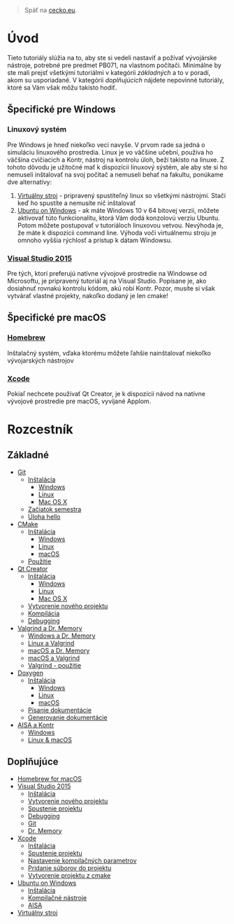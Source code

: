 > Späť na [cecko.eu](www.cecko.eu).

# Úvod

Tieto tutoriály slúžia na to, aby ste si vedeli nastaviť a požívať vývojárske nástroje, potrebné pre predmet PB071, na vlastnom počítači. Minimálne by ste mali prejsť všetkými tutoriálmi v kategórii *základných* a to v poradí, akom su usporiadané. V kategórii *doplňujúcich* nájdete nepovinné tutoriály, ktoré sa Vám však môžu takisto hodiť.

## Špecifické pre Windows

### Linuxový systém

Pre Windows je hneď niekoľko vecí navyše. V prvom rade sa jedná o simuláciu linuxového prostredia. Linux je vo väčšine učební, používa ho väčšina cvičiacich a Kontr, nástroj na kontrolu úloh, beží takisto na linuxe. Z tohoto dôvodu je užitočné mať k dispozícii linuxový sýstém, ale aby ste si ho nemuseli inštalovať na svoj počítač a nemuseli behať na fakultu, ponúkame dve alternatívy:

1. [Virtuálny stroj](/virtual-machine/README.md) - pripravený spustiteľný linux so všetkými nástrojmi. Stačí keď ho spustíte a nemusíte nič inštalovať
2. [Ubuntu on Windows](/ubuntu-on-windows/README.md) - ak máte Windows 10 v 64 bitovej verzii, môžete aktivovať túto funkcionalitu, ktorá Vám dodá konzolovú verziu Ubuntu. Potom môžete postupovať v tutoriáloch linuxovou vetvou. Nevýhoda je, že máte k dispozícii command line. Výhoda voči virtuálnemu stroju je omnoho vyššia rýchlosť a prístup k dátam Windowsu.

### [Visual Studio 2015](../visual-studio-2015/README.md)

Pre tých, ktorí preferujú natívne vývojové prostredie na Windowse od Microsoftu, je pripravený tutoriál aj na Visual Studio. Popísane je, ako dosiahnuť rovnakú kontrolu kódom, akú robí Kontr. Pozor, musíte si však vytvárať vlastné projekty, nakoľko dodaný je len cmake!

## Špecifické pre macOS

### [Homebrew](/qt-creator/homebrew-osx.md)

Inštalačný systém, vďaka ktorému môžete ľahšie nainštalovať niekoľko vývojarských nástrojov

### [Xcode](/xcode/README.md)

Pokiaľ nechcete používať Qt Creator, je k dispozícii návod na natívne vývojové prostredie pre macOS, vyvíjané Applom.

# Rozcestník

## Základné

* [Git](git/README.md)
  * [Inštalácia](git/installation.md)
    * [Windows](git/installation-windows.md)
    * [Linux](git/installation-linux.md)
    * [Mac OS X](git/installation-macosx.md)
  * [Začiatok semestra](git/beginning-of-semester.md)
  * [Úloha hello](git/hello.md)
* [CMake](cmake/README.md)
  * [Inštalácia](cmake/installation.md)
    * [Windows](cmake/installation-windows.md)
    * [Linux](cmake/installation-linux.md)
    * [macOS](cmake/installation-macos.md)
  * [Použitie](cmake/use.md)
* [Qt Creator](qt-creator/README.md)
  * [Inštalácia](qt-creator/installation.md)
    * [Windows](qt-creator/installation-windows.md)
    * [Linux](qt-creator/installation-linux.md)
    * [Mac OS X](qt-creator/installation-macosx.md)
  * [Vytvorenie nového projektu](qt-creator/create.md)
  * [Kompilácia](qt-creator/compilation.md)
  * [Debugging](qt-creator/debug.md)
* [Valgrind a Dr. Memory](memory-leaks/README.md)
  * [Windows a Dr. Memory](memory-leaks/windows_drmemory.md)
  * [Linux a Valgrind](memory-leaks/linux_valgrind.md)
  * [macOS a Dr. Memory](memory-leaks/macos_drmemory.md)
  * [macOS a Valgrind](memory-leaks/mac-osx-valgrind.md)
  * [Valgrind - použitie](memory-leaks/valgrind-pouzitie.md)
* [Doxygen](doxygen/README.md)
  * [Inštalácia](doxygen/installation.md)
    * [Windows](doxygen/installation-windows.md)
    * [Linux](doxygen/installation-linux.md)
    * [macOS](doxygen/installation-mac.md)
  * [Písanie dokumentácie](doxygen/document.md)
  * [Generovanie dokumentácie](doxygen/generate.md)
* [AISA a Kontr](ssh/README.md)
  * [Windows](ssh/windows.md)
  * [Linux & macOS](ssh/linux.md)

## Doplňujúce

* [Homebrew for macOS](qt-creator/homebrew-osx.md)
* [Visual Studio 2015](visual-studio-2015/README.md)
  * [Inštalácia](visual-studio-2015/installation.md)
  * [Vytvorenie nového projektu](visual-studio-2015/create.md)
  * [Spustenie projektu](visual-studio-2015/run.md)
  * [Debugging](visual-studio-2015/debugging.md)
  * [Git](visual-studio-2015/git.md)
  * [Dr. Memory](visual-studio-2015/dr.-memory.md)
* [Xcode](xcode/README.md)
  * [Inštalácia](xcode/installation.md)
  * [Spustenie projektu](xcode/run.md)
  * [Nastavenie kompilačných parametrov](xcode/compilation.md)
  * [Pridanie súborov do projektu](xcode/create.md)
  * [Vytvorenie projektu z cmake](xcode/vytvorenie-projektu-z-cmake.md)
* [Ubuntu on Windows](ubuntu-on-windows/README.md)
  * [Inštalácia](ubuntu-on-windows/installation.md)
  * [Kompilačné nástroje](ubuntu-on-windows/kompilacne-nastroje.md)
  * [AISA](ubuntu-on-windows/aisa.md)
* [Virtuálny stroj](virtual-machine/README.md)

